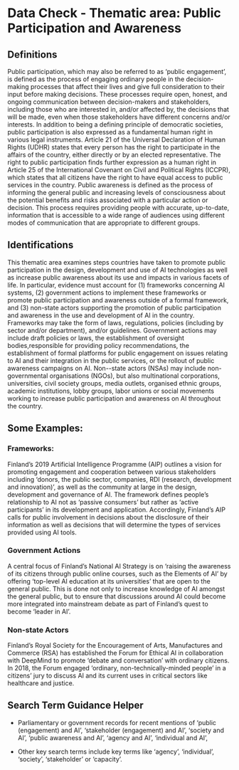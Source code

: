 
# Data Check - Thematic area: Public Participation and Awareness

## Definitions

Public participation, which may also be referred to as ‘public engagement’, is defined as the process of engaging ordinary people in the decision-making processes that affect their lives and give full consideration to their input before making decisions. These processes require open, honest, and ongoing communication between decision-makers and stakeholders, including those who are interested in, and/or affected by, the decisions that will be made, even when those stakeholders have different concerns and/or interests.
In addition to being a defining principle of democratic societies, public participation is also expressed as a fundamental human right in various legal instruments. Article 21 of the Universal Declaration of Human Rights (UDHR) states that every person has the right to participate in the affairs of the country, either directly or by an elected representative. The right to public participation finds further expression as a human right in Article 25 of the International Covenant on Civil and Political Rights (ICCPR), which states that all citizens have the right to have equal access to public services in the country. Public awareness is defined as the process of informing the general public and increasing levels of consciousness about the potential benefits and risks associated with a particular action or decision. This process requires providing people with accurate, up-to-date, information that is accessible to a wide range of audiences using different modes of communication that are appropriate to different groups.

## Identifications

This thematic area examines steps countries have taken to promote public participation in the design, development and use of AI technologies as well as increase public awareness about its use and impacts in various facets of life. In particular, evidence must account for (1) frameworks concerning AI systems, (2) government actions to implement these frameworks or promote public participation and awareness outside of a formal framework, and (3) non-state actors supporting the promotion of public participation and awareness in the use and development of AI in the country.
Frameworks may take the form of laws, regulations, policies (including by sector and/or department), and/or guidelines. Government actions may include draft policies or laws, the establishment of oversight bodies,responsible for providing policy recommendations, the establishment of formal platforms for public engagement on issues relating to AI and their integration in the public services, or the rollout of public awareness campaigns on AI. Non--state actors (NSAs) may include non-governmental organisations (NGOs), but also multinational corporations, universities, civil society groups, media outlets, organised ethnic groups, academic institutions, lobby groups, labor unions or social movements working to increase public participation and awareness on AI throughout the country.


## Some Examples:

### Frameworks:

Finland’s 2019 Artificial Intelligence Programme (AIP) outlines a vision for promoting engagement and cooperation between various stakeholders including ‘donors, the public sector, companies, RDI (research, development and innovation)’, as well as the community at large in the design, development and governance of AI. The framework defines people’s relationship to AI not as ‘passive consumers’ but rather as ‘active participants’ in its development and application. Accordingly, Finland’s AIP calls for public involvement in decisions about the disclosure of their information as well as decisions that will determine the types of services provided using AI tools.

### Government Actions

A central focus of Finland’s National AI Strategy is on ‘raising the awareness of its citizens through public online courses, such as the Elements of AI’ by offering ‘top-level AI education at its universities’ that are open to the general public. This is done not only to increase knowledge of AI amongst the general public, but to ensure that discussions around AI could become more integrated into mainstream debate as part of Finland’s quest to become ‘leader in AI’.

### Non-state Actors

Finland’s Royal Society for the Encouragement of Arts, Manufactures and Commerce (RSA) has established the Forum for Ethical AI in collaboration with DeepMind to promote ‘debate and conversation’ with ordinary citizens. In 2018, the Forum engaged ‘ordinary, non-technically-minded people’ in a citizens’ jury to discuss AI and its current uses in critical sectors like healthcare and justice.

## Search Term Guidance Helper

- Parliamentary or government records for recent mentions of ‘public (engagement) and AI’, ‘stakeholder (engagement) and AI’, ‘society and AI’, ‘public awareness and AI’, ‘agency and AI’, ‘individual and AI’,

- Other key search terms include key terms like ‘agency’, ‘individual’, ‘society’, ‘stakeholder’ or ‘capacity’.
